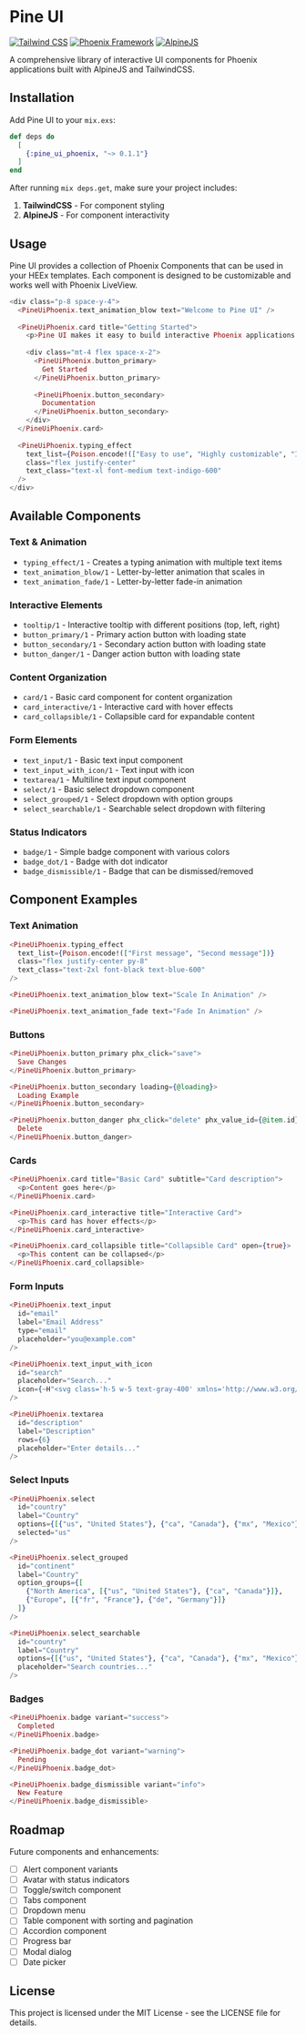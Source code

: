 # Pine UI

[![Tailwind CSS](https://img.shields.io/badge/Tailwind_CSS-38B2AC?style=for-the-badge&logo=tailwind-css&logoColor=white)]()
[![Phoenix Framework](https://img.shields.io/badge/Phoenix_Framework-FD4F00?style=for-the-badge&logo=elixir&logoColor=white)]()
[![AlpineJS](https://img.shields.io/badge/AlpineJS-8BC0D0?style=for-the-badge&logo=alpinejs&logoColor=white)]()

A comprehensive library of interactive UI components for Phoenix applications built with AlpineJS and TailwindCSS.

## Installation

Add Pine UI to your `mix.exs`:

```elixir
def deps do
  [
    {:pine_ui_phoenix, "~> 0.1.1"}
  ]
end
```

After running `mix deps.get`, make sure your project includes:

1. **TailwindCSS** - For component styling
2. **AlpineJS** - For component interactivity

## Usage

Pine UI provides a collection of Phoenix Components that can be used in your HEEx templates. Each component is designed to be customizable and works well with Phoenix LiveView.

```heex
<div class="p-8 space-y-4">
  <PineUiPhoenix.text_animation_blow text="Welcome to Pine UI" />
  
  <PineUiPhoenix.card title="Getting Started">
    <p>Pine UI makes it easy to build interactive Phoenix applications.</p>
    
    <div class="mt-4 flex space-x-2">
      <PineUiPhoenix.button_primary>
        Get Started
      </PineUiPhoenix.button_primary>
      
      <PineUiPhoenix.button_secondary>
        Documentation
      </PineUiPhoenix.button_secondary>
    </div>
  </PineUiPhoenix.card>
  
  <PineUiPhoenix.typing_effect
    text_list={Poison.encode!(["Easy to use", "Highly customizable", "Interactive components"])}
    class="flex justify-center"
    text_class="text-xl font-medium text-indigo-600"
  />
</div>
```

## Available Components

### Text & Animation

- `typing_effect/1` - Creates a typing animation with multiple text items
- `text_animation_blow/1` - Letter-by-letter animation that scales in
- `text_animation_fade/1` - Letter-by-letter fade-in animation

### Interactive Elements

- `tooltip/1` - Interactive tooltip with different positions (top, left, right)
- `button_primary/1` - Primary action button with loading state
- `button_secondary/1` - Secondary action button with loading state
- `button_danger/1` - Danger action button with loading state

### Content Organization

- `card/1` - Basic card component for content organization
- `card_interactive/1` - Interactive card with hover effects
- `card_collapsible/1` - Collapsible card for expandable content

### Form Elements

- `text_input/1` - Basic text input component
- `text_input_with_icon/1` - Text input with icon
- `textarea/1` - Multiline text input component
- `select/1` - Basic select dropdown component
- `select_grouped/1` - Select dropdown with option groups
- `select_searchable/1` - Searchable select dropdown with filtering

### Status Indicators

- `badge/1` - Simple badge component with various colors
- `badge_dot/1` - Badge with dot indicator
- `badge_dismissible/1` - Badge that can be dismissed/removed

## Component Examples

### Text Animation

```heex
<PineUiPhoenix.typing_effect
  text_list={Poison.encode!(["First message", "Second message"])}
  class="flex justify-center py-8"
  text_class="text-2xl font-black text-blue-600"
/>

<PineUiPhoenix.text_animation_blow text="Scale In Animation" />

<PineUiPhoenix.text_animation_fade text="Fade In Animation" />
```

### Buttons

```heex
<PineUiPhoenix.button_primary phx_click="save">
  Save Changes
</PineUiPhoenix.button_primary>

<PineUiPhoenix.button_secondary loading={@loading}>
  Loading Example
</PineUiPhoenix.button_secondary>

<PineUiPhoenix.button_danger phx_click="delete" phx_value_id={@item.id}>
  Delete
</PineUiPhoenix.button_danger>
```

### Cards

```heex
<PineUiPhoenix.card title="Basic Card" subtitle="Card description">
  <p>Content goes here</p>
</PineUiPhoenix.card>

<PineUiPhoenix.card_interactive title="Interactive Card">
  <p>This card has hover effects</p>
</PineUiPhoenix.card_interactive>

<PineUiPhoenix.card_collapsible title="Collapsible Card" open={true}>
  <p>This content can be collapsed</p>
</PineUiPhoenix.card_collapsible>
```

### Form Inputs

```heex
<PineUiPhoenix.text_input
  id="email"
  label="Email Address"
  type="email"
  placeholder="you@example.com"
/>

<PineUiPhoenix.text_input_with_icon
  id="search"
  placeholder="Search..."
  icon={~H"<svg class='h-5 w-5 text-gray-400' xmlns='http://www.w3.org/2000/svg' viewBox='0 0 20 20' fill='currentColor'><path fill-rule='evenodd' d='M8 4a4 4 0 100 8 4 4 0 000-8zM2 8a6 6 0 1110.89 3.476l4.817 4.817a1 1 0 01-1.414 1.414l-4.816-4.816A6 6 0 012 8z' clip-rule='evenodd'/></svg>"}
/>

<PineUiPhoenix.textarea
  id="description"
  label="Description"
  rows={6}
  placeholder="Enter details..."
/>
```

### Select Inputs

```heex
<PineUiPhoenix.select
  id="country"
  label="Country"
  options={[{"us", "United States"}, {"ca", "Canada"}, {"mx", "Mexico"}]}
  selected="us"
/>

<PineUiPhoenix.select_grouped
  id="continent"
  label="Country"
  option_groups={[
    {"North America", [{"us", "United States"}, {"ca", "Canada"}]},
    {"Europe", [{"fr", "France"}, {"de", "Germany"}]}
  ]}
/>

<PineUiPhoenix.select_searchable
  id="country"
  label="Country"
  options={[{"us", "United States"}, {"ca", "Canada"}, {"mx", "Mexico"}]}
  placeholder="Search countries..."
/>
```

### Badges

```heex
<PineUiPhoenix.badge variant="success">
  Completed
</PineUiPhoenix.badge>

<PineUiPhoenix.badge_dot variant="warning">
  Pending
</PineUiPhoenix.badge_dot>

<PineUiPhoenix.badge_dismissible variant="info">
  New Feature
</PineUiPhoenix.badge_dismissible>
```

## Roadmap

Future components and enhancements:

- [ ] Alert component variants
- [ ] Avatar with status indicators
- [ ] Toggle/switch component
- [ ] Tabs component
- [ ] Dropdown menu
- [ ] Table component with sorting and pagination
- [ ] Accordion component
- [ ] Progress bar
- [ ] Modal dialog
- [ ] Date picker

## License

This project is licensed under the MIT License - see the LICENSE file for details.
